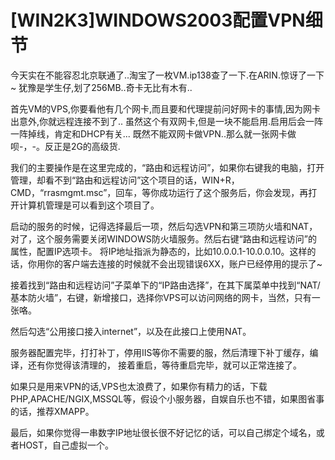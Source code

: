 # [WIN2K3]WINDOWS2003配置VPN细节

今天实在不能容忍北京联通了..淘宝了一枚VM.ip138查了一下.在ARIN.惊讶了一下~
犹豫是学生仔,划了256MB..奇卡无比有木有..

首先VM的VPS,你要看他有几个网卡,而且要和代理提前问好网卡的事情,因为网卡出意外,你就远程连接不到了..
虽然这个有双网卡,但是一块不能启用.启用后会一阵一阵掉线，肯定和DHCP有关...
既然不能双网卡做VPN..那么就一张网卡做呗-，-。反正是2G的高级货.

我们的主要操作是在这里完成的，“路由和远程访问”，如果你右键我的电脑，打开管理，却看不到“路由和远程访问”这个项目的话，WIN+R，CMD，“rrasmgmt.msc”，回车，等你成功运行了这个服务后，你会发现，再打开计算机管理是可以看到这个项目了。

启动的服务的时候，记得选择最后一项，然后勾选VPN和第三项防火墙和NAT，对了，这个服务需要关闭WINDOWS防火墙服务。然后右键“路由和远程访问”的属性，配置IP选项卡。
将IP地址指派为静态的，比如10.0.0.1-10.0.0.10。这样的话，你用你的客户端去连接的时候就不会出现错误6XX，账户已经停用的提示了~

接着找到“路由和远程访问”子菜单下的“IP路由选择”，在其下属菜单中找到“NAT/基本防火墙”，右键，新增接口，选择你VPS可以访问网络的网卡，当然，只有一张咯。

然后勾选“公用接口接入internet”，以及在此接口上使用NAT。

服务器配置完毕，打打补丁，停用IIS等你不需要的服，然后清理下补丁缓存，编译，还有你觉得该清理的，
接着重启，等待重启完毕，就可以正常连接了。

如果只是用来VPN的话,VPS也太浪费了，如果你有精力的话，下载PHP,APACHE/NGIX,MSSQL等，假设个小服务器，自娱自乐也不错，如果图省事的话，推荐XMAPP。

最后，如果你觉得一串数字IP地址很长很不好记忆的话，可以自己绑定个域名，或者HOST，自己虚拟一个。

